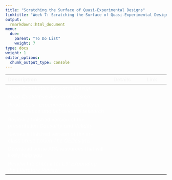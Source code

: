 ```yaml
---
title: "Scratching the Surface of Quasi-Experimental Designs"
linktitle: "Week 7: Scratching the Surface of Quasi-Experimental Designs"
output:
  rmarkdown::html_document
menu:
  due:
    parent: "To Do List"
    weight: 7
type: docs
weight: 1
editor_options: 
  chunk_output_type: console
---
```

<script src="/rmarkdown-libs/kePrint/kePrint.js"></script>
<link href="/rmarkdown-libs/lightable/lightable.css" rel="stylesheet" />





<center>
<table class="table" style="width: auto !important; margin-left: auto; margin-right: auto;">
 <thead>
  <tr>
   <th style="text-align:left;color: #f7f7f7 !important;vertical-align: middle !important;"> Description </th>
   <th style="text-align:center;color: #f7f7f7 !important;vertical-align: middle !important;"> Details </th>
   <th style="text-align:center;color: #f7f7f7 !important;vertical-align: middle !important;"> Link </th>
  </tr>
 </thead>
<tbody>
  <tr>
   <td style="text-align:left;width: 20em; color: #ffffff !important;vertical-align: middle !important;"> Read <i>Quantiative Research Design</i> </td>
   <td style="text-align:center;width: 5em; color: #ffffff !important;vertical-align: middle !important;"> <a href="/readings/07-readings/#read-the-text"><span style="font-size: 25px; color: #89cff0;"><i class="fas fa-info-circle"></i></span></a> </td>
   <td style="text-align:center;width: 5em; color: #ffffff !important;vertical-align: middle !important;">  </td>
  </tr>
  <tr>
   <td style="text-align:left;width: 20em; color: #ffffff !important;vertical-align: middle !important;"> Read <i>Qualitative Research Design</i> </td>
   <td style="text-align:center;width: 5em; color: #ffffff !important;vertical-align: middle !important;"> <a href="/readings/07-readings/#read-the-text"><span style="font-size: 25px; color: #89cff0;"><i class="fas fa-info-circle"></i></span></a> </td>
   <td style="text-align:center;width: 5em; color: #ffffff !important;vertical-align: middle !important;">  </td>
  </tr>
  <tr>
   <td style="text-align:left;width: 20em; color: #ffffff !important;vertical-align: middle !important;"> Read <i>Quasi-experimental causality in neuroscience and behavioural research</i> </td>
   <td style="text-align:center;width: 5em; color: #ffffff !important;vertical-align: middle !important;"> <a href="/readings/07-readings/#read-a-paper"><span style="font-size: 25px; color: #89cff0;"><i class="fas fa-info-circle"></i></span></a> </td>
   <td style="text-align:center;width: 5em; color: #ffffff !important;vertical-align: middle !important;">  </td>
  </tr>
  <tr>
   <td style="text-align:left;width: 20em; color: #ffffff !important;vertical-align: middle !important;"> Review a finished version of the presentation <i>Causality and Validity </i> </td>
   <td style="text-align:center;width: 5em; color: #ffffff !important;vertical-align: middle !important;"> <a href="/materials/07-materials/#in-class-notes"><span style="font-size: 25px; color: #89cff0;"><i class="fas fa-info-circle"></i></span></a> </td>
   <td style="text-align:center;width: 5em; color: #ffffff !important;vertical-align: middle !important;">  </td>
  </tr>
  <tr>
   <td style="text-align:left;width: 20em; color: #ffffff !important;vertical-align: middle !important;"> Review a finished version of the in-class presentation <i>The QEDesigns</i> </td>
   <td style="text-align:center;width: 5em; color: #ffffff !important;vertical-align: middle !important;"> <a href="/materials/07-materials/#in-class-notes"><span style="font-size: 25px; color: #89cff0;"><i class="fas fa-info-circle"></i></span></a> </td>
   <td style="text-align:center;width: 5em; color: #ffffff !important;vertical-align: middle !important;">  </td>
  </tr>
  <tr>
   <td style="text-align:left;width: 20em; color: #ffffff !important;vertical-align: middle !important;"> Download some APA resources that will likely help you </td>
   <td style="text-align:center;width: 5em; color: #ffffff !important;vertical-align: middle !important;"> <a href="/extras/07-extras/#apa-resources"><span style="font-size: 25px; color: #89cff0;"><i class="fas fa-info-circle"></i></span></a> </td>
   <td style="text-align:center;width: 5em; color: #ffffff !important;vertical-align: middle !important;">  </td>
  </tr>
  <tr>
   <td style="text-align:left;width: 20em; color: #ffffff !important;vertical-align: middle !important;"> Review the criteria for <i>L3: Expanding the Literature Review</i> </td>
   <td style="text-align:center;width: 5em; color: #ffffff !important;vertical-align: middle !important;"> <a href="/deliverables/02-l2/"><span style="font-size: 25px; color: #89cff0;"><i class="fas fa-info-circle"></i></span></a> </td>
   <td style="text-align:center;width: 5em; color: #ffffff !important;vertical-align: middle !important;">  </td>
  </tr>
</tbody>
</table>
</center>
